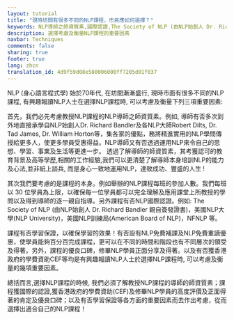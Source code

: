 ```yaml
---
layout: tutorial
title: "現時坊間有很多不同的NLP課程，市民應如何選擇？"
keywords: NLP導師之師資質素,國際認證,The Society of NLP (由NLP始創人 Dr. Richard Bandler 親自簽發證書)，美國NLP大學(NLP University)，美國NLP訓練局(American Board of NLP)，NFNLP,NLP免費補課,NLP免費重讀優惠,優良口碑,修畢NLP學員正面分享及得著,香港政府的學費資助,CEF
description: 選擇考慮及衡量NLP課程的重要因素
navbar: Techniques
comments: false
sharing: true
footer: true
lang: zhcn
translation_id: 4d9f59d08e580006000ff7205d01f037
---
```


NLP (身心語言程式學) 始於70年代, 在坊間漸漸盛行, 現時市面有很多不同的NLP課程, 有興趣報讀NLP人士在選擇NLP課程時, 可以考慮及衡量下列三項重要因素:

首先，我們必先考慮教授NLP課程的NLP導師之師資質素。例如, 導師有否多次到外地直接承學自NLP始創人Dr. Richard Bandler及各NLP大師Robert Dilts, Dr. Tad James, Dr. William Horton等，集各家的優點，務將精進實用的NLP學問傳授給更多人，使更多學員受惠得益。NLP導師又有否透過運用NLP來令自己的思想、學習、事業及生活等更進一步。 透過了解導師的師資質素，其考獲認可的教育背景及高等學歷,相關的工作經驗,我們可以更清楚了解導師本身培訓NLP的能力及心法,並非紙上談兵, 而是身心一致地運用NLP，達致成功、豐盛的人生 !

其次我們要考慮的是課程的本身。例如舉辦的NLP課程每班的參加人數。我們每班以 30 位學員為上限，以確保每一位學員都可以完全理解及應用課堂上所教授的學問以及得到導師的逐一親自指導。另外課程有否NLP國際認證。例如: The Society of NLP (由NLP始創人 Dr. Richard Bandler 親自簽發證書)，美國NLP大學(NLP University)，美國NLP訓練局(American Board of NLP)，NFNLP 等。

課程有否學習保證，以確保學習的效果！有否設有NLP免費補課及NLP免費重讀優惠，使學員能夠百分百完成課程，更可以在不同的時間和階段也有不同層次的領受及得著。另外，課程的優良口碑，修畢NLP學員正面分享及得著。以及有否獲香港政府的學費資助CEF等均是有興趣報讀NLP人士於選擇NLP課程時, 可以考慮及衡量的幾項重要因素。

總括而言,選擇NLP課程的時候, 我們必須了解教授NLP課程的導師的師資質素；課程獲國際的認證,獲香港政府的學費資助(CEF)及修畢NLP學員的高度評價及正面得著的肯定及優良口碑；以及有否學習保證等各方面的重要因素而去作出考慮，從而選擇出適合自己的NLP課程！
